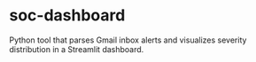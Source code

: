 # soc-dashboard
Python tool that parses Gmail inbox alerts and visualizes severity distribution in a Streamlit dashboard.
